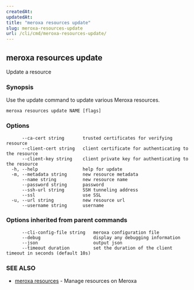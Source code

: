 ```yaml
---
createdAt: 
updatedAt: 
title: "meroxa resources update"
slug: meroxa-resources-update
url: /cli/cmd/meroxa-resources-update/
---
```

## meroxa resources update

Update a resource

### Synopsis

Use the update command to update various Meroxa resources.

```
meroxa resources update NAME [flags]
```

### Options

```
      --ca-cert string       trusted certificates for verifying resource
      --client-cert string   client certificate for authenticating to the resource
      --client-key string    client private key for authenticating to the resource
  -h, --help                 help for update
  -m, --metadata string      new resource metadata
      --name string          new resource name
      --password string      password
      --ssh-url string       SSH tunneling address
      --ssl                  use SSL
  -u, --url string           new resource url
      --username string      username
```

### Options inherited from parent commands

```
      --cli-config-file string   meroxa configuration file
      --debug                    display any debugging information
      --json                     output json
      --timeout duration         set the duration of the client timeout in seconds (default 10s)
```

### SEE ALSO

* [meroxa resources](/cli/cmd/meroxa-resources/)	 - Manage resources on Meroxa

